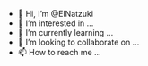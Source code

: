 - 👋 Hi, I’m @ElNatzuki
- 👀 I’m interested in ...
- 🌱 I’m currently learning ...
- 💞️ I’m looking to collaborate on ...
- 📫 How to reach me ...

<!---
ElNatzuki/ElNatzuki is a ✨ special ✨ repository because its `README.md` (this file) appears on your GitHub profile.
You can click the Preview link to take a look at your changes.
--->
